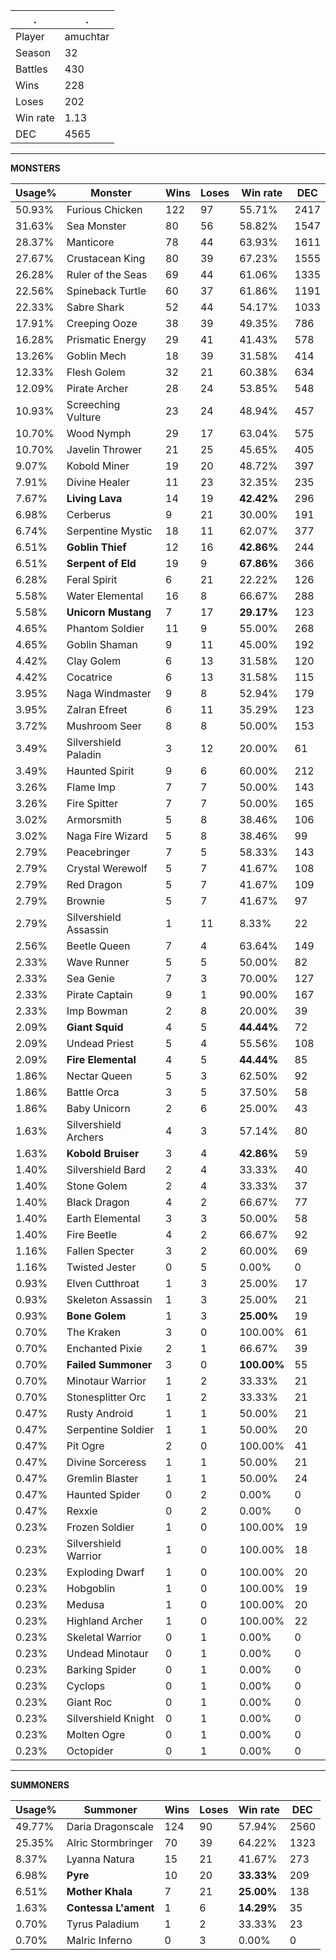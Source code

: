 .|.
|-|-
Player|amuchtar
Season|32
Battles|430
Wins|228
Loses|202
Win rate|1.13
DEC|4565

---
**MONSTERS**

Usage%|Monster|Wins|Loses|Win rate|DEC|
-|-|-|-|-|-|
50.93%|Furious Chicken|122|97|55.71%|2417|
31.63%|Sea Monster|80|56|58.82%|1547|
28.37%|Manticore|78|44|63.93%|1611|
27.67%|Crustacean King|80|39|67.23%|1555|
26.28%|Ruler of the Seas|69|44|61.06%|1335|
22.56%|Spineback Turtle|60|37|61.86%|1191|
22.33%|Sabre Shark|52|44|54.17%|1033|
17.91%|Creeping Ooze|38|39|49.35%|786|
16.28%|Prismatic Energy|29|41|41.43%|578|
13.26%|Goblin Mech|18|39|31.58%|414|
12.33%|Flesh Golem|32|21|60.38%|634|
12.09%|Pirate Archer|28|24|53.85%|548|
10.93%|Screeching Vulture|23|24|48.94%|457|
10.70%|Wood Nymph|29|17|63.04%|575|
10.70%|Javelin Thrower|21|25|45.65%|405|
9.07%|Kobold Miner|19|20|48.72%|397|
7.91%|Divine Healer|11|23|32.35%|235|
7.67%|**Living Lava**|14|19|**42.42%**|296|
6.98%|Cerberus|9|21|30.00%|191|
6.74%|Serpentine Mystic|18|11|62.07%|377|
6.51%|**Goblin Thief**|12|16|**42.86%**|244|
6.51%|**Serpent of Eld**|19|9|**67.86%**|366|
6.28%|Feral Spirit|6|21|22.22%|126|
5.58%|Water Elemental|16|8|66.67%|288|
5.58%|**Unicorn Mustang**|7|17|**29.17%**|123|
4.65%|Phantom Soldier|11|9|55.00%|268|
4.65%|Goblin Shaman|9|11|45.00%|192|
4.42%|Clay Golem|6|13|31.58%|120|
4.42%|Cocatrice|6|13|31.58%|115|
3.95%|Naga Windmaster|9|8|52.94%|179|
3.95%|Zalran Efreet|6|11|35.29%|123|
3.72%|Mushroom Seer|8|8|50.00%|153|
3.49%|Silvershield Paladin|3|12|20.00%|61|
3.49%|Haunted Spirit|9|6|60.00%|212|
3.26%|Flame Imp|7|7|50.00%|143|
3.26%|Fire Spitter|7|7|50.00%|165|
3.02%|Armorsmith|5|8|38.46%|106|
3.02%|Naga Fire Wizard|5|8|38.46%|99|
2.79%|Peacebringer|7|5|58.33%|143|
2.79%|Crystal Werewolf|5|7|41.67%|108|
2.79%|Red Dragon|5|7|41.67%|109|
2.79%|Brownie|5|7|41.67%|97|
2.79%|Silvershield Assassin|1|11|8.33%|22|
2.56%|Beetle Queen|7|4|63.64%|149|
2.33%|Wave Runner|5|5|50.00%|82|
2.33%|Sea Genie|7|3|70.00%|127|
2.33%|Pirate Captain|9|1|90.00%|167|
2.33%|Imp Bowman|2|8|20.00%|39|
2.09%|**Giant Squid**|4|5|**44.44%**|72|
2.09%|Undead Priest|5|4|55.56%|108|
2.09%|**Fire Elemental**|4|5|**44.44%**|85|
1.86%|Nectar Queen|5|3|62.50%|92|
1.86%|Battle Orca|3|5|37.50%|58|
1.86%|Baby Unicorn|2|6|25.00%|43|
1.63%|Silvershield Archers|4|3|57.14%|80|
1.63%|**Kobold Bruiser**|3|4|**42.86%**|59|
1.40%|Silvershield Bard|2|4|33.33%|40|
1.40%|Stone Golem|2|4|33.33%|37|
1.40%|Black Dragon|4|2|66.67%|77|
1.40%|Earth Elemental|3|3|50.00%|58|
1.40%|Fire Beetle|4|2|66.67%|92|
1.16%|Fallen Specter|3|2|60.00%|69|
1.16%|Twisted Jester|0|5|0.00%|0|
0.93%|Elven Cutthroat|1|3|25.00%|17|
0.93%|Skeleton Assassin|1|3|25.00%|21|
0.93%|**Bone Golem**|1|3|**25.00%**|19|
0.70%|The Kraken|3|0|100.00%|61|
0.70%|Enchanted Pixie|2|1|66.67%|39|
0.70%|**Failed Summoner**|3|0|**100.00%**|55|
0.70%|Minotaur Warrior|1|2|33.33%|21|
0.70%|Stonesplitter Orc|1|2|33.33%|21|
0.47%|Rusty Android|1|1|50.00%|21|
0.47%|Serpentine Soldier|1|1|50.00%|20|
0.47%|Pit Ogre|2|0|100.00%|41|
0.47%|Divine Sorceress|1|1|50.00%|21|
0.47%|Gremlin Blaster|1|1|50.00%|24|
0.47%|Haunted Spider|0|2|0.00%|0|
0.47%|Rexxie|0|2|0.00%|0|
0.23%|Frozen Soldier|1|0|100.00%|19|
0.23%|Silvershield Warrior|1|0|100.00%|18|
0.23%|Exploding Dwarf|1|0|100.00%|20|
0.23%|Hobgoblin|1|0|100.00%|19|
0.23%|Medusa|1|0|100.00%|20|
0.23%|Highland Archer|1|0|100.00%|22|
0.23%|Skeletal Warrior|0|1|0.00%|0|
0.23%|Undead Minotaur|0|1|0.00%|0|
0.23%|Barking Spider|0|1|0.00%|0|
0.23%|Cyclops|0|1|0.00%|0|
0.23%|Giant Roc|0|1|0.00%|0|
0.23%|Silvershield Knight|0|1|0.00%|0|
0.23%|Molten Ogre|0|1|0.00%|0|
0.23%|Octopider|0|1|0.00%|0|

---
**SUMMONERS**

Usage%|Summoner|Wins|Loses|Win rate|DEC|
-|-|-|-|-|-|
49.77%|Daria Dragonscale|124|90|57.94%|2560|
25.35%|Alric Stormbringer|70|39|64.22%|1323|
8.37%|Lyanna Natura|15|21|41.67%|273|
6.98%|**Pyre**|10|20|**33.33%**|209|
6.51%|**Mother Khala**|7|21|**25.00%**|138|
1.63%|**Contessa L'ament**|1|6|**14.29%**|35|
0.70%|Tyrus Paladium|1|2|33.33%|23|
0.70%|Malric Inferno|0|3|0.00%|0|
